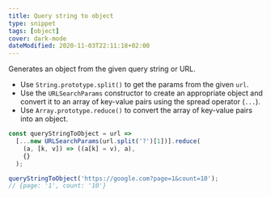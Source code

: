 ```yaml
---
title: Query string to object
type: snippet
tags: [object]
cover: dark-mode
dateModified: 2020-11-03T22:11:18+02:00
---
```


Generates an object from the given query string or URL.

- Use `String.prototype.split()` to get the params from the given `url`.
- Use the `URLSearchParams` constructor to create an appropriate object and convert it to an array of key-value pairs using the spread operator (`...`).
- Use `Array.prototype.reduce()` to convert the array of key-value pairs into an object.

```js
const queryStringToObject = url =>
  [...new URLSearchParams(url.split('?')[1])].reduce(
    (a, [k, v]) => ((a[k] = v), a),
    {}
  );
```

```js
queryStringToObject('https://google.com?page=1&count=10');
// {page: '1', count: '10'}
```
